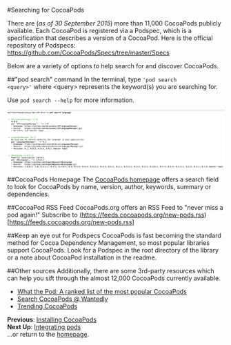 #Searching for CocoaPods

There are  (*as of 30 September 2015*) more than 11,000 CocoaPods publicly available. Each CocoaPod is registered via a Podspec, which is a specification that describes a version of a CocoaPod. Here is the official repository of Podspecs: https://github.com/CocoaPods/Specs/tree/master/Specs

Below are a variety of options to help search for and discover CocoaPods.

##"pod search" command
In the terminal, type <code>'pod search \<query\>'</code> where \<query\> represents the keyword(s) you are searching for.

Use <code>pod search --help</code> for more information.

![pod-search-command](images/pod-search-command.png)

##CocoaPods Homepage
The [CocoaPods homepage](https://cocoapods.org) offers a search field to look for CocoaPods by name, version, author, keywords, summary or dependencies.

##CocoaPod RSS Feed
CocoaPods.org offers an RSS Feed to "never miss a pod again!" Subscribe to (https://feeds.cocoapods.org/new-pods.rss)[https://feeds.cocoapods.org/new-pods.rss]

##Keep an eye out for Podspecs
CocoaPods is fast becoming the standard method for Cocoa Dependency Management, so most popular libraries support CocoaPods. Look for a Podspec in the root directory of the library or a note about CocoaPod installation in the readme.

##Other sources
Additionally, there are some 3rd-party resources which can help you sift through the almost 12,000 CocoaPods currently available.

* [What the Pod: A ranked list of the most popular CocoaPods](http://www.whatthepod.com)  
* [Search CocoaPods @ Wantedly](http://cocoapods.wantedly.com)  
* [Trending CocoaPods](http://trendingcocoapods.github.io)

**Previous**: [Installing CocoaPods](install-cocoapods.md)  
**Next Up**: [Integrating pods](integrating-pods.md)  
...or return to the [homepage](README.md).
